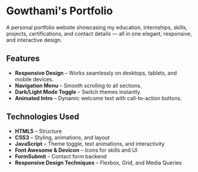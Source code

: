 # Gowthami's Portfolio

A personal portfolio website showcasing my education, internships, skills, projects, certifications, and contact details — all in one elegant, responsive, and interactive design.

## Features
- **Responsive Design** – Works seamlessly on desktops, tablets, and mobile devices.
- **Navigation Menu** – Smooth scrolling to all sections.
- **Dark/Light Mode Toggle** – Switch themes instantly.
- **Animated Intro** – Dynamic welcome text with call-to-action buttons.

## Technologies Used
- **HTML5** – Structure
- **CSS3** – Styling, animations, and layout
- **JavaScript** – Theme toggle, text animations, and interactivity
- **Font Awesome & Devicon** – Icons for skills and UI
- **FormSubmit** – Contact form backend
- **Responsive Design Techniques** – Flexbox, Grid, and Media Queries
